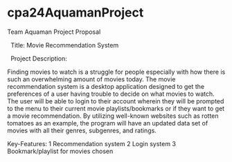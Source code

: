 # cpa24AquamanProject

Team Aquaman Project Proposal


 
Title: Movie Recommendation System




 
Project Description:


Finding movies to watch is a struggle for people especially with how there is such an overwhelming amount of movies today. The movie recommendation system is a desktop application designed to get the preferences of a user having trouble to decide on what movies to watch. The user will be able to login to their account wherein they will be prompted to the menu to their current movie playlists/bookmarks or if they want to get a movie recommendation. By utilizing well-known websites such as rotten tomatoes as an example, the program will have an updated data set of movies with all their genres, subgenres, and ratings. 




 
Key-Features:
	1	Recommendation system
	2	Login system
	3	Bookmark/playlist for movies chosen

